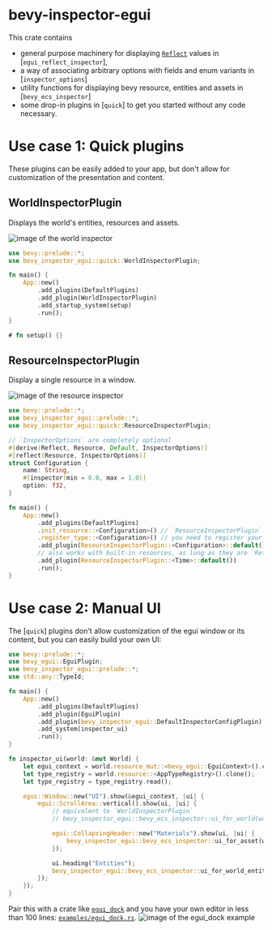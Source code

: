 # bevy-inspector-egui

This crate contains
- general purpose machinery for displaying [`Reflect`](bevy_reflect::Reflect) values in [`egui_reflect_inspector`],
- a way of associating arbitrary options with fields and enum variants in [`inspector_options`]
- utility functions for displaying bevy resource, entities and assets in [`bevy_ecs_inspector`]
- some drop-in plugins in [`quick`] to get you started without any code necessary.

# Use case 1: Quick plugins
These plugins can be easily added to your app, but don't allow for customization of the presentation and content.

## WorldInspectorPlugin
Displays the world's entities, resources and assets.

![image of the world inspector](https://raw.githubusercontent.com/jakobhellermann/bevy-inspector-egui/rework/docs/world_inspector.png)

```rust
use bevy::prelude::*;
use bevy_inspector_egui::quick::WorldInspectorPlugin;

fn main() {
    App::new()
        .add_plugins(DefaultPlugins)
        .add_plugin(WorldInspectorPlugin)
        .add_startup_system(setup)
        .run();
}

# fn setup() {}
```
## ResourceInspectorPlugin
Display a single resource in a window.

![image of the resource inspector](https://raw.githubusercontent.com/jakobhellermann/bevy-inspector-egui/rework/docs/resource_inspector.png)

```rust
use bevy::prelude::*;
use bevy_inspector_egui::prelude::*;
use bevy_inspector_egui::quick::ResourceInspectorPlugin;

// `InspectorOptions` are completely optional
#[derive(Reflect, Resource, Default, InspectorOptions)]
#[reflect(Resource, InspectorOptions)]
struct Configuration {
    name: String,
    #[inspector(min = 0.0, max = 1.0)]
    option: f32,
}

fn main() {
    App::new()
        .add_plugins(DefaultPlugins)
        .init_resource::<Configuration>() // `ResourceInspectorPlugin` won't initialize the resource
        .register_type::<Configuration>() // you need to register your type to display it
        .add_plugin(ResourceInspectorPlugin::<Configuration>::default())
        // also works with built-in resources, as long as they are `Reflect
        .add_plugin(ResourceInspectorPlugin::<Time>::default())
        .run();
}
```

# Use case 2: Manual UI
The [`quick`] plugins don't allow customization of the egui window or its content, but you can easily build your own UI:

```rust
use bevy::prelude::*;
use bevy_egui::EguiPlugin;
use bevy_inspector_egui::prelude::*;
use std::any::TypeId;

fn main() {
    App::new()
        .add_plugins(DefaultPlugins)
        .add_plugin(EguiPlugin)
        .add_plugin(bevy_inspector_egui::DefaultInspectorConfigPlugin) // adds default options and `InspectorEguiImpl`s
        .add_system(inspector_ui)
        .run();
}

fn inspector_ui(world: &mut World) {
    let egui_context = world.resource_mut::<bevy_egui::EguiContext>().ctx_mut().clone();
    let type_registry = world.resource::<AppTypeRegistry>().clone();
    let type_registry = type_registry.read();

    egui::Window::new("UI").show(&egui_context, |ui| {
        egui::ScrollArea::vertical().show(ui, |ui| {
            // equivalent to `WorldInspectorPlugin`
            // bevy_inspector_egui::bevy_ecs_inspector::ui_for_world(world, ui);

            egui::CollapsingHeader::new("Materials").show(ui, |ui| {
                bevy_inspector_egui::bevy_ecs_inspector::ui_for_asset(world, TypeId::of::<StandardMaterial>(), ui, &type_registry);
            });

            ui.heading("Entities");
            bevy_inspector_egui::bevy_ecs_inspector::ui_for_world_entities(world, ui, &type_registry);
        });
    });
}
```

Pair this with a crate like [`egui_dock`](https://docs.rs/egui_dock/latest/egui_dock/) and you have your own editor in less than 100 lines: [`examples/egui_dock.rs`](https://github.com/jakobhellermann/bevy-inspector-egui/blob/rework/crates/bevy-inspector-egui/examples/egui_dock.rs).
![image of the egui_dock example](https://raw.githubusercontent.com/jakobhellermann/bevy-inspector-egui/rework/docs/egui_dock.png)
